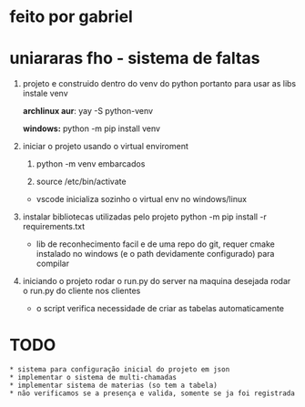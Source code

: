 # feito por gabriel
# uniararas fho - sistema de faltas
1. projeto e construido dentro do venv do python portanto para usar as libs instale
    venv

    **archlinux aur**:
    yay -S python-venv

    **windows:**
    python -m pip install venv

2. iniciar o projeto usando o virtual enviroment
    1. python -m venv embarcados

    2. source /etc/bin/activate
    
    * vscode inicializa sozinho o virtual env no windows/linux

3. instalar bibliotecas utilizadas pelo projeto
    python -m pip install -r requirements.txt
    * lib de reconhecimento facil e de uma repo do git, requer cmake instalado no windows (e o path devidamente configurado) para compilar

4. iniciando o projeto
    rodar o run.py do server na maquina desejada
    rodar o run.py do cliente nos clientes

    * o script verifica necessidade de criar as tabelas automaticamente

# TODO
    * sistema para configuração inicial do projeto em json
    * implementar o sistema de multi-chamadas
    * implementar sistema de materias (so tem a tabela)
    * não verificamos se a presença e valida, somente se ja foi registrada
